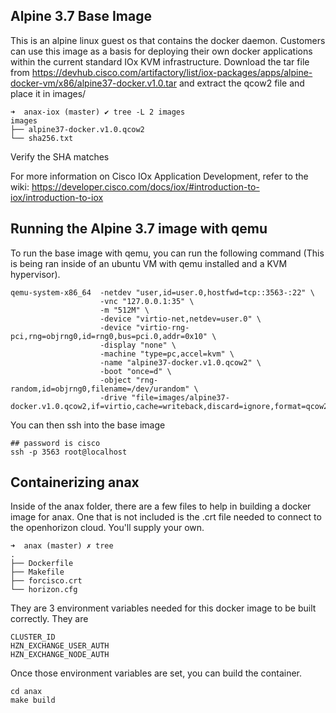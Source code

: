 
## Alpine 3.7 Base Image
This is an alpine linux guest os that contains the docker daemon. Customers can use this image as a basis for deploying their own docker applications within the current standard IOx KVM infrastructure. 
Download the tar file from
https://devhub.cisco.com/artifactory/list/iox-packages/apps/alpine-docker-vm/x86/alpine37-docker.v1.0.tar and extract the qcow2 file and place it in images/

```
➜  anax-iox (master) ✔ tree -L 2 images 
images
├── alpine37-docker.v1.0.qcow2
└── sha256.txt
```

Verify the SHA matches

For more information on Cisco IOx Application Development, refer to the wiki:
https://developer.cisco.com/docs/iox/#introduction-to-iox/introduction-to-iox

## Running the Alpine 3.7 image with qemu
To run the base image with qemu, you can run the following command (This is being ran inside of an ubuntu VM with qemu installed and a KVM hypervisor). 
```
qemu-system-x86_64  -netdev "user,id=user.0,hostfwd=tcp::3563-:22" \
                    -vnc "127.0.0.1:35" \
                    -m "512M" \
                    -device "virtio-net,netdev=user.0" \
                    -device "virtio-rng-pci,rng=objrng0,id=rng0,bus=pci.0,addr=0x10" \
                    -display "none" \
                    -machine "type=pc,accel=kvm" \
                    -name "alpine37-docker.v1.0.qcow2" \
                    -boot "once=d" \
                    -object "rng-random,id=objrng0,filename=/dev/urandom" \
                    -drive "file=images/alpine37-docker.v1.0.qcow2,if=virtio,cache=writeback,discard=ignore,format=qcow2"
```

You can then ssh into the base image
```
## password is cisco
ssh -p 3563 root@localhost
```

## Containerizing anax
Inside of the anax folder, there are a few files to help in building a docker image for anax. One that is not included is the .crt file needed to connect to the openhorizon cloud. You'll supply your own.

```
➜  anax (master) ✗ tree   
.
├── Dockerfile
├── Makefile
├── forcisco.crt
└── horizon.cfg
```

They are 3 environment variables needed for this docker image to be built correctly. They are
```
CLUSTER_ID
HZN_EXCHANGE_USER_AUTH
HZN_EXCHANGE_NODE_AUTH
```
Once those environment variables are set, you can build the container.

```
cd anax
make build
```
